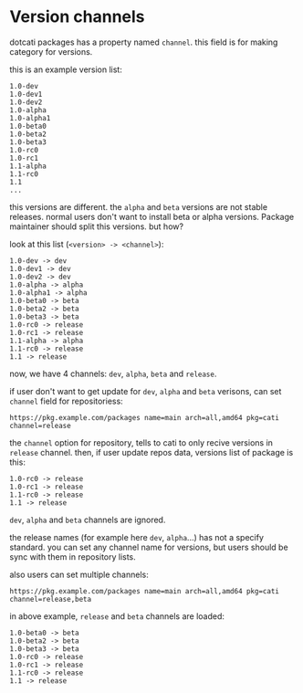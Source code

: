 # Version channels
dotcati packages has a property named `channel`.
this field is for making category for versions.

this is an example version list:

```
1.0-dev
1.0-dev1
1.0-dev2
1.0-alpha
1.0-alpha1
1.0-beta0
1.0-beta2
1.0-beta3
1.0-rc0
1.0-rc1
1.1-alpha
1.1-rc0
1.1
...
```

this versions are different. the `alpha` and `beta` versions are not stable releases. normal users don't want to install beta or alpha versions. Package maintainer should split this versions. but how?

look at this list (`<version> -> <channel>`):

```
1.0-dev -> dev
1.0-dev1 -> dev
1.0-dev2 -> dev
1.0-alpha -> alpha
1.0-alpha1 -> alpha
1.0-beta0 -> beta
1.0-beta2 -> beta
1.0-beta3 -> beta
1.0-rc0 -> release
1.0-rc1 -> release
1.1-alpha -> alpha
1.1-rc0 -> release
1.1 -> release
```

now, we have 4 channels: `dev`, `alpha`, `beta` and `release`.

if user don't want to get update for `dev`, `alpha` and `beta` verisons, can set `channel` field for repositoriess:

```
https://pkg.example.com/packages name=main arch=all,amd64 pkg=cati channel=release
```

the `channel` option for repository, tells to cati to only recive versions in `release` channel.
then, if user update repos data, versions list of package is this:

```
1.0-rc0 -> release
1.0-rc1 -> release
1.1-rc0 -> release
1.1 -> release
```

`dev`, `alpha` and `beta` channels are ignored.

the release names (for example here `dev`, `alpha`...) has not a specify standard. you can set any channel name for versions, but users should be sync with them in repository lists.

also users can set multiple channels:

```
https://pkg.example.com/packages name=main arch=all,amd64 pkg=cati channel=release,beta
```

in above example, `release` and `beta` channels are loaded:

```
1.0-beta0 -> beta
1.0-beta2 -> beta
1.0-beta3 -> beta
1.0-rc0 -> release
1.0-rc1 -> release
1.1-rc0 -> release
1.1 -> release
```
